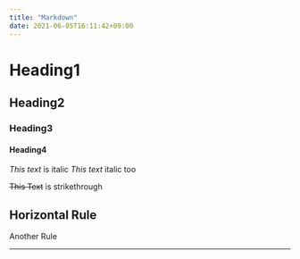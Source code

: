 ```yaml
---
title: "Markdown"
date: 2021-06-05T16:11:42+09:00
---
```


# Heading1
## Heading2
### Heading3
#### Heading4


*This text* is italic
_This text_ italic too

~~This Text~~ is strikethrough

Horizontal Rule
---

Another Rule
___
